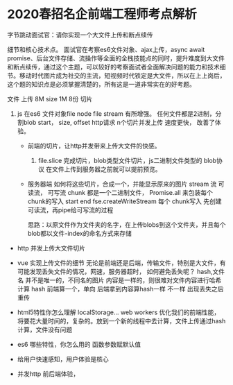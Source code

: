 # 2020春招名企前端工程师考点解析

字节跳动面试官：请你实现一个大文件上传和断点续传

细节和核心技术点。
面试官在考察es6文件对象、ajax上传，async await promise、后台文件存储、流操作等全面的全栈技能点的同时，提升难度到大文件和断点续传，通过这个主题，可以较好的考察面试者全面解决问题的能力和技术细节。移动时代图片成为社交的主流，短视频时代铁定是大文件，所以在上上岗后，这个题的知识点是必须掌握清楚的，所有这是一道非常实在的好考题。

文件 上传 8M  size 1M 8份
切片
1. js 在es6 文件对象file node file stream 有所增强。
    任何文件都是2进制，分割blob 
    start， size, offset
    http请求 n个切片并发上传 速度更快， 改善了体验。

    - 前端的切片，让http并发带来上传大文件的快感。
        1. file.slice 完成切片，blob类型文件切片，js二进制文件类型的 blob协议 在文件上传到服务器之前就可以提前预览。

    - 服务器端
        如何将这些切片，合成一个，并能显示原来的图片
        stream 流 
        可读流， 可写流
        chunk 都是一个二进制文件，
        Promise.all 来包装每个chunk的写入
        start end  fse.createWriteStream
        每个 chunk写入 先创建可读流，再pipe给可写流的过程

        思路：以原文件作为文件夹的名字，在上传blobs到这个文件夹，并且每个blob都以文件-index的命名方式来存储

- http 并发上传大文件切片 


- vue 实现上传文件的细节
  无论是前端还是后端，传输文件，特别是大文件，有可能发现丢失文件的情况，网速，服务器超时，
  如何避免丢失呢？
  hash,文件名 并不是唯一的，不同名的图片 内容是一样的，则很难对文件内容进行哈希计算
  hash 前端算一个，单向
  后端拿到内容算hash一样
  不一样 出现丢失之后重传


- html5特性你怎么理解 localStorage...
  web workers 优化我们的前端性能，将要花大量时间的，复杂的。放到一个新的线程中去计算，文件上传通过hash计算，文件没有问题
- es6 哪些特性，你怎么用的
  函数参数赋默认值

- 给用户快速感知，用户体验是核心


- 并发http 前后端体验，